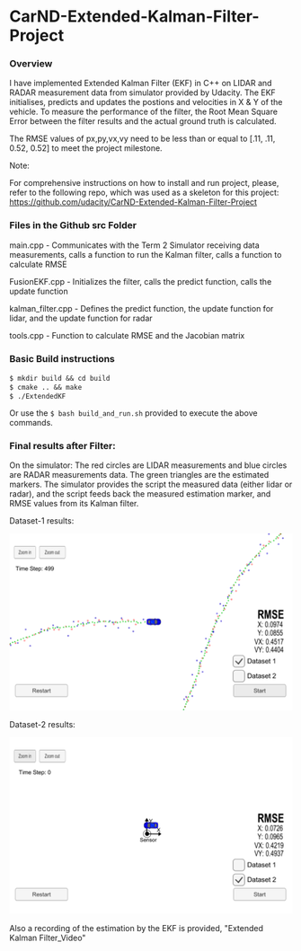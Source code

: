 # CarND-Extended-Kalman-Filter-Project



[//]: # (Image References)

[image1]: ./RMSE_Values_images/Dataset-1.png "Dataset-1 result"
[image2]: ./RMSE_Values_images/Dataset-2.png "Dataset-2 result"

### Overview

I have implemented Extended Kalman Filter (EKF) in C++ on LIDAR and RADAR measurement data from simulator provided by Udacity. The EKF initialises, predicts and updates the postions and velocities in X & Y of the vehicle.
To measure the performance of the filter, the Root Mean Square Error between the filter results and the actual ground truth is calculated.

The RMSE values of px,py,vx,vy need to be less than or equal to 
 [.11, .11, 0.52, 0.52] to meet the project milestone.
 
Note:

For comprehensive instructions on how to install and run project, please, refer to the following repo, which was used as a skeleton for this project: https://github.com/udacity/CarND-Extended-Kalman-Filter-Project

 
### Files in the Github src Folder


main.cpp - Communicates with the Term 2 Simulator receiving data measurements, calls a function to run the Kalman filter, calls a function to calculate RMSE

FusionEKF.cpp - Initializes the filter, calls the predict function, calls the update function

kalman_filter.cpp - Defines the predict function, the update function for lidar, and the update function for radar

tools.cpp - Function to calculate RMSE and the Jacobian matrix


### Basic Build instructions

    $ mkdir build && cd build
    $ cmake .. && make
    $ ./ExtendedKF

Or use the `$ bash build_and_run.sh` provided to execute the above commands.

### Final results after Filter:


On the simulator: 
The red circles are LIDAR measurements and blue circles are RADAR measurements data. The green triangles are the estimated markers. The simulator provides the script the measured data (either lidar or radar), and the script feeds back the measured estimation marker, and RMSE values from its Kalman filter.

Dataset-1 results:

![alt text][image1]


Dataset-2 results:

![alt text][image2]


Also a recording of the estimation by the EKF is provided, "Extended Kalman Filter_Video" 


